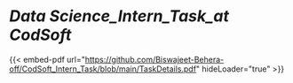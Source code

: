 # *Data Science_Intern_Task_at CodSoft*
{{< embed-pdf url="https://github.com/Biswajeet-Behera-off/CodSoft_Intern_Task/blob/main/TaskDetails.pdf" hideLoader="true" >}}
